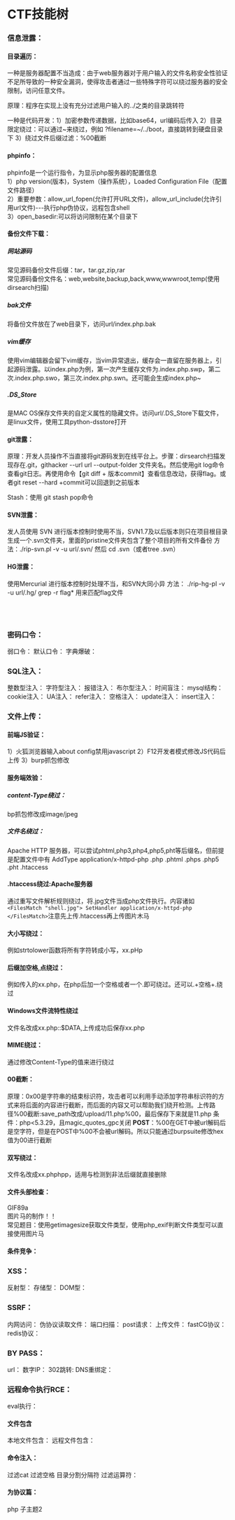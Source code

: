 # CTF技能树
### 信息泄露：
#### 目录遍历：
一种是服务器配置不当造成：由于web服务器对于用户输入的文件名称安全性验证不足所导致的一种安全漏洞，使得攻击者通过一些特殊字符可以绕过服务器的安全限制，访问任意文件。  

原理：程序在实现上没有充分过滤用户输入的../之类的目录跳转符  

一种是代码开发：1）加密参数传递数据，比如base64，url编码后传入
2）目录限定绕过：可以通过~来绕过，例如 ?filename=~/../boot，直接跳转到硬盘目录下
3）绕过文件后缀过滤：%00截断
#### phpinfo：
phpinfo是一个运行指令，为显示php服务器的配置信息  
1）php version(版本)，System（操作系统），Loaded Configuration File（配置文件路径）   
2）重要参数：allow_url_fopen(允许打开URL文件)，allow_url_include(允许引用url文件)---执行php伪协议，远程包含shell  
3）open_basedir:可以将访问限制在某个目录下  
#### 备份文件下载：
##### 网站源码
常见源码备份文件后缀：tar，tar.gz,zip,rar  
常见源码备份文件名：web,website,backup,back,www,wwwroot,temp(使用dirsearch扫描)
##### bak文件
将备份文件放在了web目录下，访问url/index.php.bak
##### vim缓存
使用vim编辑器会留下vim缓存，当vim异常退出，缓存会一直留在服务器上，引起源码泄露。以index.php为例，第一次产生缓存文件为.index.php.swp，第二次.index.php.swo，第三次.index.php.swn。还可能会生成index.php~
##### .DS_Store
是MAC OS保存文件夹的自定义属性的隐藏文件。访问url/.DS_Store下载文件，是linux文件，使用工具python-dsstore打开
#### git泄露：
原理：开发人员操作不当直接将git源码发到在线平台上。步骤：dirsearch扫描发现存在.git，githacker --url url --output-folder 文件夹名。然后使用git log命令查看git日志。再使用命令【git diff + 版本commit】查看信息改动，获得flag。或者git reset --hard +commit可以回退到之前版本

Stash：使用 git stash pop命令

#### SVN泄露：
发人员使用 SVN 进行版本控制时使用不当，SVN1.7及以后版本则只在项目根目录生成一个.svn文件夹，里面的pristine文件夹包含了整个项目的所有文件备份
方法：./rip-svn.pl -v -u url/.svn/   然后 cd .svn（或者tree .svn）
#### HG泄露：
 使用Mercurial 进行版本控制时处理不当，和SVN大同小异
方法： ./rip-hg-pl -v -u url/.hg/
grep -r flag* 用来匹配flag文件  
<br>
<br>
<br>

### 密码口令：
弱口令：
默认口令：
字典爆破：
### SQL注入：
整数型注入：
字符型注入：
报错注入：
布尔型注入：
时间盲注：
mysql结构：
cookie注入：
UA注入：
refer注入：
空格注入：
update注入：
insert注入：
### 文件上传：
#### 前端JS验证：
1）火狐浏览器输入about config禁用javascript  2）F12开发者模式修改JS代码后上传  3）burp抓包修改
#### 服务端效验：
##### content-Type绕过：
bp抓包修改成image/jpeg  

##### 文件名绕过：
 Apache HTTP 服务器，可以尝试phtml,php3,php4,php5,pht等后缀名，但前提是配置文件中有 AddType application/x-httpd-php .php .phtml .phps .php5 .pht .htaccess

#### .htaccess绕过:Apache服务器
通过重写文件解析规则绕过，将.jpg文件当成php文件执行。内容诸如`<FilesMatch "shell.jpg">
SetHandler application/x-httpd-php
</FilesMatch>`注意先上传.htaccess再上传图片木马

#### 大小写绕过：
例如strtolower函数将所有字符转成小写，xx.pHp

#### 后缀加空格,点绕过：
例如传入的xx.php，在php后加一个空格或者一个.即可绕过。还可以.+空格+.绕过
#### Windows文件流特性绕过
文件名改成xx.php::$DATA,上传成功后保存xx.php
#### MIME绕过：
通过修改Content-Type的值来进行绕过
#### 00截断：
原理：0x00是字符串的结束标识符，攻击者可以利用手动添加字符串标识符的方式来将后面的内容进行截断，而后面的内容又可以帮助我们绕开检测。上传路径%00截断:save_path改成/upload/11.php%00，最后保存下来就是11.php
条件：php<5.3.29，且magic_quotes_gpc关闭
**POST**：%00在GET中被url解码后是空字符，但是在POST中%00不会被url解码。所以只能通过burpsuite修改hex值为00进行截断
#### 双写绕过：
文件名改成xx.phphpp，适用与检测到非法后缀就直接删除
#### 文件头部检查：
GIF89a  
图片马的制作！！  
常见题目：使用getimagesize获取文件类型，使用php_exif判断文件类型可以直接使用图片马
#### 条件竞争：

### XSS：
反射型：
存储型：
DOM型：
### SSRF：
内网访问：
伪协议读取文件：
端口扫描：
post请求：
上传文件：
fastCG协议：
redis协议：
### BY PASS：
url：
数字IP：
302跳转:
DNS重绑定：
### 远程命令执行RCE：
eval执行：
#### 文件包含
本地文件包含：
远程文件包含：
#### 命令注入：
过滤cat
过滤空格
目录分割分隔符
过滤运算符：
#### 为协议篇：
php
子主题2
